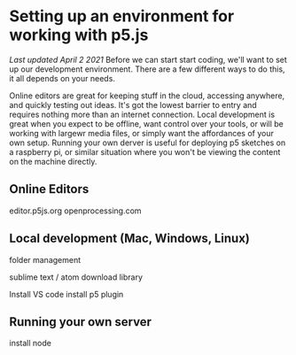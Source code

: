 # Setting up an environment for working with p5.js
_Last updated April 2 2021_
Before we can start start coding, we'll want to set up our development environment. There are a few different ways to do this, it all depends on your needs. 

Online editors are great for keeping stuff in the cloud, accessing anywhere, and quickly testing out ideas. It's got the lowest barrier to entry and requires nothing more than an internet connection. 
Local development is great when you expect to be offline, want control over your tools, or will be working with largewr media files, or simply want the affordances of your own setup.
Running your own derver is useful for deploying p5 sketches on a raspberry pi, or similar situation where you won't be viewing the content on the machine directly.
## Online Editors
editor.p5js.org
openprocessing.com

## Local development (Mac, Windows, Linux)
folder management

sublime text / atom
download library

Install VS code
install p5 plugin

## Running your own server
install node
